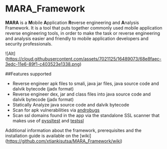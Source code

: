 # MARA_Framework
**MARA** is a **M**obile **A**pplication **R**everse engineering and **A**nalysis Framework. It is a tool that puts together commonly used mobile application reverse engineering tools, in order to make the task or reverse engineering and analysis easier and friendly to mobile application developers and security professionals. 

![Alt] (https://cloud.githubusercontent.com/assets/7021125/16489073/68e8faec-3edc-11e6-89f1-c403523e1338.png)

##Features supported
* Reverse engineer apk files to smali, java jar files, java source code and dalvik bytecode  (jadx format)
* Reverse engineer dex, jar and class files into java source code and dalvik bytecode (jadx format)
* Statically Analyze java source code and dalvik bytecode
* Scan for apk vulnerabilities via [androbugs](https://github.com/AndroBugs/AndroBugs_Framework)
* Scan ssl domains found in the app via the standalone SSL scanner that makes use of [pyssltest](https://github.com/moheshmohan/pyssltest) and [testssl](https://github.com/drwetter/testssl.sh) 

Additional information about the framework, prerequisites and the installation guide is available on the [wiki] (https://github.com/xtiankisutsa/MARA_Framework/wiki)


